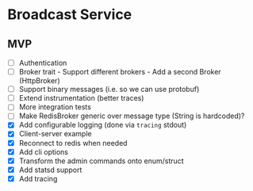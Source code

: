 # Broadcast Service

## MVP

- [ ] Authentication
- [ ] Broker trait - Support different brokers - Add a second Broker (HttpBroker)
- [ ] Support binary messages (i.e. so we can use protobuf)
- [ ] Extend instrumentation (better traces)
- [ ] More integration tests
- [ ] Make RedisBroker generic over message type (String is hardcoded)?
- [x] Add configurable logging (done via `tracing` stdout)
- [x] Client-server example
- [x] Reconnect to redis when needed
- [x] Add cli options
- [x] Transform the admin commands onto enum/struct
- [x] Add statsd support
- [x] Add tracing
